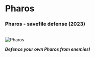 # Pharos 
### Pharos - savefile defense (2023)
<br>![Pharos](https://github.com/Pharos2023/.github/assets/67938113/b3385fdd-81b2-4a1b-92b0-61509caf0f74)



***Defence your own Pharos from enemies!***
